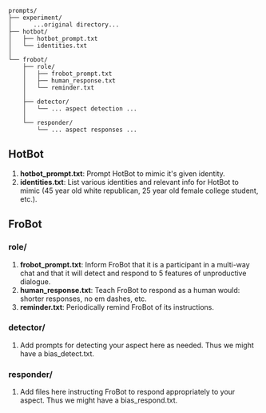 ```
prompts/
├── experiment/
│      ...original directory...
├── hotbot/
│   ├── hotbot_prompt.txt
│   └── identities.txt
│
└── frobot/
    ├── role/
    │   ├── frobot_prompt.txt
    │   ├── human_response.txt
    │   └── reminder.txt
    │
    ├── detector/
    │   └── ... aspect detection ...
    │
    └── responder/
        └── ... aspect responses ...
```



## HotBot
1. **hotbot_prompt.txt**: Prompt HotBot to mimic it's given identity.
1. **identities.txt**: List various identities and relevant info for HotBot to mimic (45 year old white republican, 25 year old female college student, etc.).

## FroBot
### role/
1. **frobot_prompt.txt**: Inform FroBot that it is a participant in a multi-way chat and that it will detect and respond to 5 features of unproductive dialogue.
1. **human_response.txt**: Teach FroBot to respond as a human would: shorter responses, no em dashes, etc.
1. **reminder.txt**: Periodically remind FroBot of its instructions.
### detector/
1. Add prompts for detecting your aspect here as needed.  Thus we might have a bias_detect.txt.
### responder/
1. Add files here instructing FroBot to respond appropriately to your aspect.  Thus we might have a bias_respond.txt.
